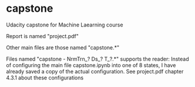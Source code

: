 # capstone
Udacity capstone for Machine Laearning course

Report is named "project.pdf"

Other main files are those named "capstone.*"

Files named "capstone - NrmTrn_? Ds_? T_?.*" supports the reader: 
Instead of configuring the main file capstone.ipynb into one of 8 states, I have already saved a copy of the actual configuration. 
See project.pdf chapter 4.3.1 about these configurations
